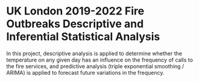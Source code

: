 # UK London 2019-2022 Fire Outbreaks Descriptive and Inferential Statistical Analysis

In this project, descriptive analysis is applied to determine whether the temperature on any given day has an influence on the frequency of calls to the fire services, and predictive analysis (triple exponential smoothing / ARIMA) is applied to forecast future variations in the frequency.
